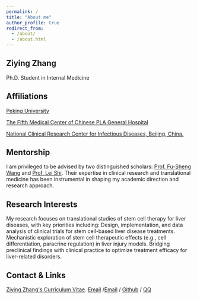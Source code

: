 ```yaml
---
permalink: /
title: "About me"
author_profile: true
redirect_from: 
  - /about/
  - /about.html
---
```

Ziying Zhang​
---
Ph.D. Student in Internal Medicine​

Affiliations​
---
[Peking University](https://www.pku.edu.cn/)

[The Fifth Medical Center of Chinese PLA General Hospital](https://www.301hospital-5.mil.cn/)

[National Clinical Research Center for Infectious Diseases, Beijing, China.](https://www.301hospital-5.mil.cn/)

Mentorship​
---
I am privileged to be advised by two distinguished scholars:​
[Prof. Fu-Sheng Wang](https://orcid.org/0000-0002-8043-6685) and [Prof. Lei Shi](https://orcid.org/0000-0002-5727-3590). 
Their expertise in clinical research and translational medicine has been instrumental in shaping my academic direction and research approach.​

Research Interests​
---
My research focuses on translational studies of stem cell therapy for liver diseases, with key priorities including:​
Design, implementation, and data analysis of clinical trials for stem cell-based liver disease treatments​. Mechanistic exploration of stem cell therapeutic effects (e.g., cell differentiation, paracrine regulation) in liver injury models​. Bridging preclinical findings with clinical practice to optimize treatment efficacy for liver-related disorders​.

Contact & Links
---
 [Ziying Zhang's Curriculum Vitae](../assets/CV2025ZY.pdf).
[Email](mailto:ziying9818@163.com.cn) /[Email](mailto:zhangziying25@stu.pku.edu.cn) / [Github](https://github.com/Ziying98.github.io) / [QQ](../images/2896047f1d75a3b620268a8606c69e41.jpg) 

